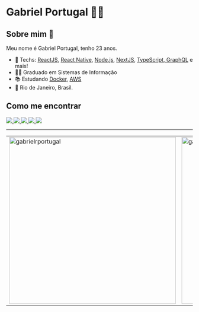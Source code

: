 # Gabriel Portugal :man_technologist:

## Sobre mim 👋

Meu nome é Gabriel Portugal, tenho 23 anos.

- :blue_heart: Techs: <a href="https://pt-br.reactjs.org//">ReactJS<a/>, <a href="https://reactnative.dev///">React Native<a/>, <a href="https://nodejs.org/en/">Node.js<a/>, <a href="https://nextjs.org/">NextJS<a/>, <a href="https://www.typescriptlang.org/"> TypeScript<a/>,<a href="https://graphql.org/"> GraphQL<a/>  e mais!
- 👨‍🎓 Graduado em Sistemas de Informação
- :books: Estudando <a href="https://www.docker.com/"> Docker<a/>, <a href="https://aws.amazon.com/pt/"> AWS<a/>
- 📌 Rio de Janeiro, Brasil.
  
## Como me encontrar

<p align="left">
  <a href="https://web.whatsapp.com/send?phone=+5522992057430" alt="WhatsApp" target="_blank">
    <img src="https://img.shields.io/badge/-WhatsApp-4c4c4c?style=flat-square&logo=WhatsApp&logoColor=white" />
  </a>

  <a href="mailto:gabrielrportugal@outlook.com" alt="Email" target="_blank">
    <img src="https://img.shields.io/badge/-Email-4c4c4c?style=flat-square&logo=microsoft&logoColor=white" />
  </a>

  <a href="https://www.linkedin.com/in/gabrielrportugal/" alt="LinkedIn" target="_blank">
    <img src="https://img.shields.io/badge/-LinkedIn-4c4c4c?style=flat-square&logo=Linkedin&logoColor=white" />
  </a>

  <a href="https://github.com/gabrielrportugal" alt="GitHub" target="_blank">
    <img src="https://img.shields.io/badge/-GitHub-4c4c4c?style=flat-square&logo=Github&logoColor=white" />
  </a>
  
  <a href="https://github.com/gabrielrportugal" alt="Views" target="_blank">
    <img src="https://komarev.com/ghpvc/?username=gabrielrportugal&color=gray&style=flat-square" />
  </a>
</p>

---

<center>
  <table width="100%">
    <tr>
        <td><img width="450px" align="center" src="https://github-readme-stats.vercel.app/api/top-langs/?username=gabrielrportugal&layout=compact&show_icons=true&theme=default&hide_border=true" alt="gabrielrportugal"/></td>
        <td><img width="450px" align="center" src="https://github-readme-stats.vercel.app/api?username=gabrielrportugal&theme=default&show_icons=true&hide_border=true" alt="gabrielrportugal"/></td>
    </tr>  
  </table>
</center>
